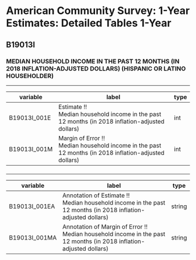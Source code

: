 # American Community Survey: 1-Year Estimates: Detailed Tables 1-Year

## B19013I

### MEDIAN HOUSEHOLD INCOME IN THE PAST 12 MONTHS (IN 2018 INFLATION-ADJUSTED DOLLARS) (HISPANIC OR LATINO HOUSEHOLDER)

___

| variable | label | type |
| ----- | ----- | ----- |
| B19013I_001E | Estimate !!<br>Median household income in the past 12 months (in 2018 inflation-adjusted dollars) | int |
| B19013I_001M | Margin of Error !!<br>Median household income in the past 12 months (in 2018 inflation-adjusted dollars) | int |
### 

___

| variable | label | type |
| ----- | ----- | ----- |
| B19013I_001EA | Annotation of Estimate !!<br>Median household income in the past 12 months (in 2018 inflation-adjusted dollars) | string |
| B19013I_001MA | Annotation of Margin of Error !!<br>Median household income in the past 12 months (in 2018 inflation-adjusted dollars) | string |

